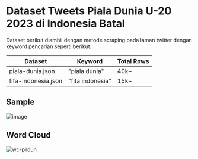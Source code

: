 # Dataset Tweets Piala Dunia U-20 2023 di Indonesia Batal

Dataset berikut diambil dengan metode scraping pada laman twitter dengan keyword pencarian seperti berikut:

| Dataset | Keyword | Total Rows |
|---------|---------|---|
| piala-dunia.json | "piala dunia" | 40k+ |
| fifa-indonesia.json | "fifa indonesia" | 15k+ |

## Sample

![image](https://user-images.githubusercontent.com/73756341/228927285-65bc074a-f27a-4c95-b30f-e3bf7742a8a6.png)

## Word Cloud

![wc-pildun](https://user-images.githubusercontent.com/73756341/228941628-00ab5fa5-cdec-4fb0-93a2-22b31a49d780.png)

